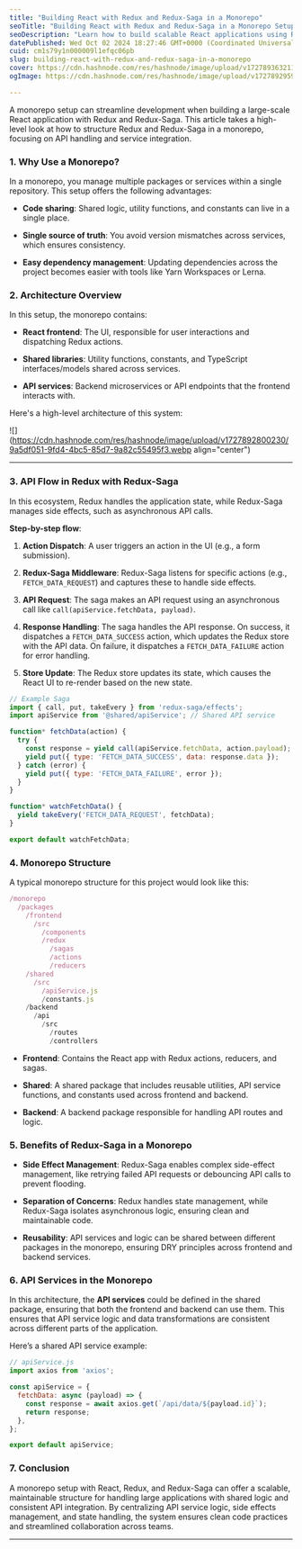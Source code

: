 ```yaml
---
title: "Building React with Redux and Redux-Saga in a Monorepo"
seoTitle: "Building React with Redux and Redux-Saga in a Monorepo Setup"
seoDescription: "Learn how to build scalable React applications using Redux and Redux-Saga in a monorepo setup. Understand the architecture, API flow, and monorepo structure"
datePublished: Wed Oct 02 2024 18:27:46 GMT+0000 (Coordinated Universal Time)
cuid: cm1s79y1n000009l1efqc06pb
slug: building-react-with-redux-and-redux-saga-in-a-monorepo
cover: https://cdn.hashnode.com/res/hashnode/image/upload/v1727893632110/01118b2a-e1ea-449c-957e-d6f9ba6501aa.webp
ogImage: https://cdn.hashnode.com/res/hashnode/image/upload/v1727892959000/6ebc690b-bbd0-47a3-be26-7f39b86fc88d.webp

---
```


A monorepo setup can streamline development when building a large-scale React application with Redux and Redux-Saga. This article takes a high-level look at how to structure Redux and Redux-Saga in a monorepo, focusing on API handling and service integration.

### 1\. **Why Use a Monorepo?**

In a monorepo, you manage multiple packages or services within a single repository. This setup offers the following advantages:

* **Code sharing**: Shared logic, utility functions, and constants can live in a single place.
    
* **Single source of truth**: You avoid version mismatches across services, which ensures consistency.
    
* **Easy dependency management**: Updating dependencies across the project becomes easier with tools like Yarn Workspaces or Lerna.
    

### 2\. **Architecture Overview**

In this setup, the monorepo contains:

* **React frontend**: The UI, responsible for user interactions and dispatching Redux actions.
    
* **Shared libraries**: Utility functions, constants, and TypeScript interfaces/models shared across services.
    
* **API services**: Backend microservices or API endpoints that the frontend interacts with.
    

Here's a high-level architecture of this system:

![](https://cdn.hashnode.com/res/hashnode/image/upload/v1727892800230/9a5df051-9fd4-4bc5-85d7-9a82c55495f3.webp align="center")

---

### 3\. **API Flow in Redux with Redux-Saga**

In this ecosystem, Redux handles the application state, while Redux-Saga manages side effects, such as asynchronous API calls.

**Step-by-step flow**:

1. **Action Dispatch**: A user triggers an action in the UI (e.g., a form submission).
    
2. **Redux-Saga Middleware**: Redux-Saga listens for specific actions (e.g., `FETCH_DATA_REQUEST`) and captures these to handle side effects.
    
3. **API Request**: The saga makes an API request using an asynchronous call like `call(apiService.fetchData, payload)`.
    
4. **Response Handling**: The saga handles the API response. On success, it dispatches a `FETCH_DATA_SUCCESS` action, which updates the Redux store with the API data. On failure, it dispatches a `FETCH_DATA_FAILURE` action for error handling.
    
5. **Store Update**: The Redux store updates its state, which causes the React UI to re-render based on the new state.
    

```javascript
// Example Saga
import { call, put, takeEvery } from 'redux-saga/effects';
import apiService from '@shared/apiService'; // Shared API service

function* fetchData(action) {
  try {
    const response = yield call(apiService.fetchData, action.payload);
    yield put({ type: 'FETCH_DATA_SUCCESS', data: response.data });
  } catch (error) {
    yield put({ type: 'FETCH_DATA_FAILURE', error });
  }
}

function* watchFetchData() {
  yield takeEvery('FETCH_DATA_REQUEST', fetchData);
}

export default watchFetchData;
```

### 4\. **Monorepo Structure**

A typical monorepo structure for this project would look like this:

```javascript
/monorepo
  /packages
    /frontend
      /src
        /components
        /redux
          /sagas
          /actions
          /reducers
    /shared
      /src
        /apiService.js
        /constants.js
    /backend
      /api
        /src
          /routes
          /controllers
```

* **Frontend**: Contains the React app with Redux actions, reducers, and sagas.
    
* **Shared**: A shared package that includes reusable utilities, API service functions, and constants used across frontend and backend.
    
* **Backend**: A backend package responsible for handling API routes and logic.
    

### 5\. **Benefits of Redux-Saga in a Monorepo**

* **Side Effect Management**: Redux-Saga enables complex side-effect management, like retrying failed API requests or debouncing API calls to prevent flooding.
    
* **Separation of Concerns**: Redux handles state management, while Redux-Saga isolates asynchronous logic, ensuring clean and maintainable code.
    
* **Reusability**: API services and logic can be shared between different packages in the monorepo, ensuring DRY principles across frontend and backend services.
    

### 6\. **API Services in the Monorepo**

In this architecture, the **API services** could be defined in the shared package, ensuring that both the frontend and backend can use them. This ensures that API service logic and data transformations are consistent across different parts of the application.

Here’s a shared API service example:

```javascript
// apiService.js
import axios from 'axios';

const apiService = {
  fetchData: async (payload) => {
    const response = await axios.get(`/api/data/${payload.id}`);
    return response;
  },
};

export default apiService;
```

### 7\. **Conclusion**

A monorepo setup with React, Redux, and Redux-Saga can offer a scalable, maintainable structure for handling large applications with shared logic and consistent API integration. By centralizing API service logic, side effects management, and state handling, the system ensures clean code practices and streamlined collaboration across teams.

---